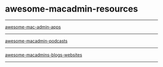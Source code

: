 # awesome-macadmin-resources

---
[awesome-mac-admin-apps](/awesome-macadmin-apps)  

---
[awesome-macadmin-podcasts](/awesome-macadmin-podcasts)  

---
[awesome-macadmins-blogs-websites](/awesome-macadmins-blogs-websites.md)

---
